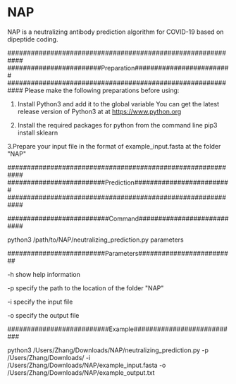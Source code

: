 # NAP
NAP is a neutralizing antibody prediction algorithm for COVID-19 based on dipeptide coding.

############################################################
########################Preparation#########################
############################################################
Please make the following preparations before using:

1. Install Python3 and add it to the global variable
   You can get the latest release version of Python3 at  at https://www.python.org

2. Install the required packages for python from the command line
   pip3 install sklearn

3.Prepare your input file in the format of example_input.fasta at the folder "NAP"

############################################################
#########################Prediction#########################
############################################################

##########################Command###########################

python3 /path/to/NAP/neutralizing_prediction.py parameters

#########################Parameters#########################

-h           show help information

-p           specify the path to the location of the folder "NAP"

-i           specify the input file

-o           specify the output file

##########################Example###########################

python3 /Users/Zhang/Downloads/NAP/neutralizing_prediction.py -p /Users/Zhang/Downloads/ -i /Users/Zhang/Downloads/NAP/example_input.fasta -o /Users/Zhang/Downloads/NAP/example_output.txt

